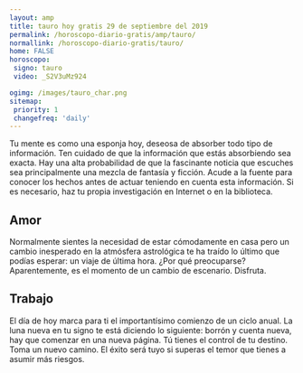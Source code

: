 ```yaml
---
layout: amp
title: tauro hoy gratis 29 de septiembre del 2019 
permalink: /horoscopo-diario-gratis/amp/tauro/
normallink: /horoscopo-diario-gratis/tauro/
home: FALSE
horoscopo:
 signo: tauro
 video: _S2V3uMz924

ogimg: /images/tauro_char.png
sitemap:
 priority: 1
 changefreq: 'daily'
---
```



Tu mente es como una esponja hoy, deseosa de absorber todo tipo de información. Ten cuidado de que la información que estás absorbiendo sea exacta. Hay una alta probabilidad de que la fascinante noticia que escuches sea principalmente una mezcla de fantasía y ficción. Acude a la fuente para conocer los hechos antes de actuar teniendo en cuenta esta información. Si es necesario, haz tu propia investigación en Internet o en la biblioteca.

## Amor

Normalmente sientes la necesidad de estar cómodamente en casa pero un cambio inesperado en la atmósfera astrológica te ha traído lo último que podías esperar: un viaje de última hora. ¿Por qué preocuparse? Aparentemente, es el momento de un cambio de escenario. Disfruta.

## Trabajo

El día de hoy marca para ti el importantísimo comienzo de un ciclo anual. La luna nueva en tu signo te está diciendo lo siguiente: borrón y cuenta nueva, hay que comenzar en una nueva página. Tú tienes el control de tu destino. Toma un nuevo camino. El éxito será tuyo si superas el temor que tienes a asumir más riesgos.